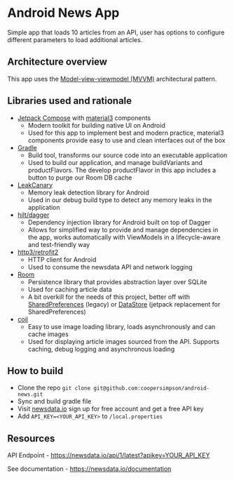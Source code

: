 # Android News App
Simple app that loads 10 articles from an API, user has options to configure different parameters to load additional articles.

## Architecture overview
This app uses the [Model-view-viewmodel (MVVM)](https://en.wikipedia.org/wiki/Model%E2%80%93view%E2%80%93viewmodel) architectural pattern.

## Libraries used and rationale
- [Jetpack Compose](https://developer.android.com/compose) with [material3](https://m3.material.io/develop/android/jetpack-compose) components
  - Modern toolkit for building native UI on Android
  - Used for this app to implement best and modern practice, material3 components provide easy to use and clean interfaces out of the box
- [Gradle](https://developer.android.com/build/gradle-build-overview)
  - Build tool, transforms our source code into an executable application
  - Used to build our application, and manage buildVariants and productFlavors. The develop productFlavor in this app includes a button to purge our Room DB cache
- [LeakCanary](https://square.github.io/leakcanary/)
  - Memory leak detection library for Android
  - Used in our debug build type to detect any memory leaks in the application
- [hilt/dagger](https://dagger.dev/hilt/)
  - Dependency injection library for Android built on top of Dagger
  - Allows for simplified way to provide and manage dependencies in the app, works automatically with ViewModels in a lifecycle-aware and test-friendly way
- [http3/retrofit2](https://square.github.io/retrofit/)
  - HTTP client for Android
  - Used to consume the newsdata API and network logging
- [Room](https://developer.android.com/training/data-storage/room)
  - Persistence library that provides abstraction layer over SQLite
  - Used for caching article data
  - A bit overkill for the needs of this project, better off with [SharedPreferences](https://developer.android.com/training/data-storage/shared-preferences) (legacy) or [DataStore](https://developer.android.com/topic/libraries/architecture/datastore) (jetpack replacement for SharedPreferences)
- [coil](https://coil-kt.github.io/coil/)
  - Easy to use image loading library, loads asynchronously and can cache images
  - Used for displaying article images sourced from the API. Supports caching, debug logging and asynchronous loading

## How to build
- Clone the repo `git clone git@github.com:coopersimpson/android-news.git`
- Sync and build gradle file
- Visit [newsdata.io](https://newsdata.io/) sign up for free account and get a free API key
- Add `API_KEY=<YOUR_API_KEY>` to `/local.properties`

## Resources
API Endpoint - https://newsdata.io/api/1/latest?apikey=YOUR_API_KEY

See documentation - https://newsdata.io/documentation